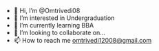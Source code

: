 - 👋 Hi, I’m @Omtrivedi08
- 👀 I’m interested in Undergraduation
- 🌱 I’m currently learning BBA
- 💞️ I’m looking to collaborate on...
- 📫 How to reach me omtrivedi12008@gmail.com

<!---
Omtrivedi08/Omtrivedi08 is a ✨ special ✨ repository because its `README.md` (this file) appears on your GitHub profile.
You can click the Preview link to take a look at your changes.
--->
